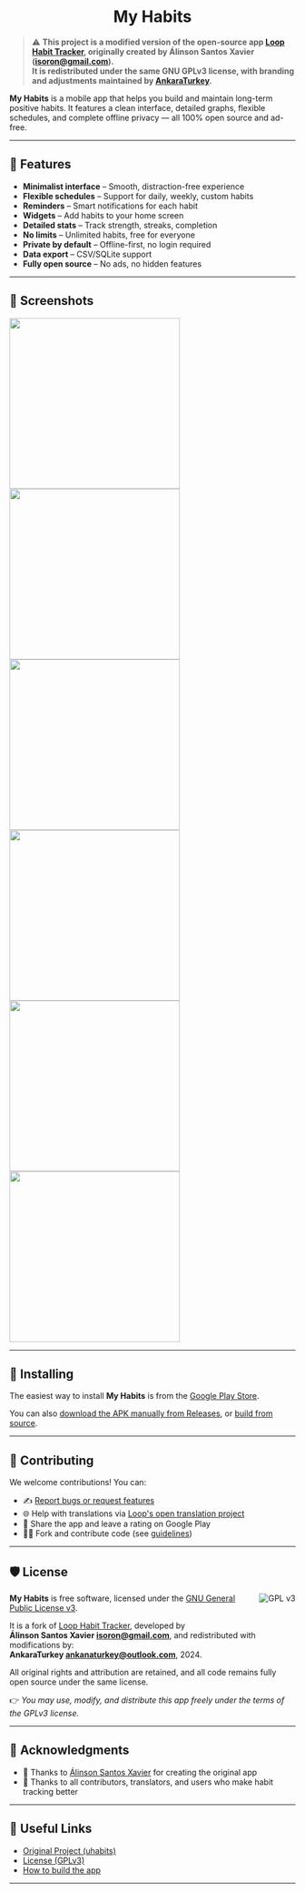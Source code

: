 <h1 align="center">My Habits</h1>

> ⚠️ **This project is a modified version of the open-source app [Loop Habit Tracker](https://github.com/iSoron/uhabits), originally created by Álinson Santos Xavier (<isoron@gmail.com>).  
It is redistributed under the same GNU GPLv3 license, with branding and adjustments maintained by [AnkaraTurkey](https://github.com/ankaraturkey).**

**My Habits** is a mobile app that helps you build and maintain long-term positive habits. It features a clean interface, detailed graphs, flexible schedules, and complete offline privacy — all 100% open source and ad-free.

---

## 🧩 Features

- **Minimalist interface** – Smooth, distraction-free experience
- **Flexible schedules** – Support for daily, weekly, custom habits
- **Reminders** – Smart notifications for each habit
- **Widgets** – Add habits to your home screen
- **Detailed stats** – Track strength, streaks, completion
- **No limits** – Unlimited habits, free for everyone
- **Private by default** – Offline-first, no login required
- **Data export** – CSV/SQLite support
- **Fully open source** – No ads, no hidden features

---

## 📸 Screenshots

<a href="screenshots/1.png"><img src="screenshots/1.thumb.png" width="300"/></a>
<a href="screenshots/2.png"><img src="screenshots/2.thumb.png" width="300"/></a>
<a href="screenshots/3.png"><img src="screenshots/3.thumb.png" width="300"/></a>
<a href="screenshots/4.png"><img src="screenshots/4.thumb.png" width="300"/></a>
<a href="screenshots/5.png"><img src="screenshots/5.thumb.png" width="300"/></a>
<a href="screenshots/6.png"><img src="screenshots/6.thumb.png" width="300"/></a>

---

## 📲 Installing

The easiest way to install **My Habits** is from the [Google Play Store](https://play.google.com/store/apps/details?id=com.dodo.dohabits).

You can also [download the APK manually from Releases](https://github.com/ankaraturkey/myHabits/releases), or [build from source](https://github.com/iSoron/uhabits/blob/dev/docs/BUILD.md).

---

## 🤝 Contributing

We welcome contributions! You can:

- ✍️ [Report bugs or request features](https://github.com/ankaraturkey/myHabits/issues)
- 🌐 Help with translations via [Loop's open translation project](https://translate.loophabits.org)
- 📣 Share the app and leave a rating on Google Play
- 👨‍💻 Fork and contribute code (see [guidelines](https://github.com/iSoron/uhabits/blob/dev/docs/GUIDELINES.md))

---

## 🛡 License

<img align="right" alt="GPL v3" src="https://www.gnu.org/graphics/gplv3-88x31.png">

**My Habits** is free software, licensed under the [GNU General Public License v3](https://www.gnu.org/licenses/gpl-3.0.html).  

It is a fork of [Loop Habit Tracker](https://github.com/iSoron/uhabits), developed by  
**Álinson Santos Xavier <isoron@gmail.com>**, and redistributed with modifications by:  
**AnkaraTurkey <ankanaturkey@outlook.com>**, 2024.

All original rights and attribution are retained, and all code remains fully open source under the same license.

👉 *You may use, modify, and distribute this app freely under the terms of the GPLv3 license.*

---

## 🙏 Acknowledgments

- 💙 Thanks to [Álinson Santos Xavier](https://github.com/iSoron) for creating the original app
- 📢 Thanks to all contributors, translators, and users who make habit tracking better

---

## 🔗 Useful Links

- [Original Project (uhabits)](https://github.com/iSoron/uhabits)
- [License (GPLv3)](https://www.gnu.org/licenses/gpl-3.0.en.html)
- [How to build the app](https://github.com/iSoron/uhabits/blob/dev/docs/BUILD.md)

---

[screen1]: screenshots/1.png  
[screen2]: screenshots/2.png  
[screen3]: screenshots/3.png  
[screen4]: screenshots/4.png  
[screen5]: screenshots/5.png  
[screen6]: screenshots/6.png  
[screen1th]: screenshots/1.thumb.png  
[screen2th]: screenshots/2.thumb.png  
[screen3th]: screenshots/3.thumb.png  
[screen4th]: screenshots/4.thumb.png  
[screen5th]: screenshots/5.thumb.png  
[screen6th]: screenshots/6.thumb.png  
